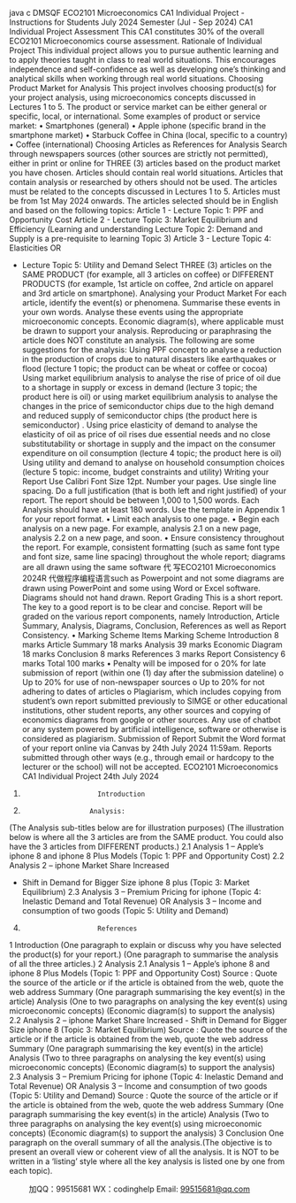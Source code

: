 java c
DMSQF ECO2101 Microeconomics 
CA1 Individual Project - Instructions for Students 
July 2024 Semester (Jul - Sep 2024)
CA1 Individual Project Assessment 
This CA1 constitutes 30% of the overall   ECO2101   Microeconomics   course   assessment.
Rationale of Individual Project 
This   individual   project   allows   you to   pursue   authentic   learning   and to   apply theories taught   in   class   to   real   world   situations.   This   encourages   independence   and   self-confidence   as   well   as   developing   one’s thinking and analytical skills when working through   real   world   situations.
Choosing Product Market for Analysis 
This   project   involves choosing product(s) for   your   project   analysis,   using   microeconomics   concepts   discussed   in Lectures 1 to 5. 
The   product or service   market can   be either general   or   specific,   local,   or   international.
Some examples of   product or   service   market:
•            Smartphones   (general)
•          Apple iphone (specific brand   in   the   smartphone   market)
•          Starbuck   Coffee   in China   (local,   specific to   a   country)
•            Coffee   (international)
Choosing Articles as References for Analysis 
Search   through newspapers sources (other sources are strictly not permitted), either   in   print   or   online for THREE (3) articles based   on the   product   market you   have   chosen. Articles   should   contain real world situations. Articles that contain analysis   or   researched   by   others   should   not   be   used. The   articles   must   be   related to the concepts discussed   in Lectures 1 to 5.
Articles   must   be from 1st May 2024 onwards. 
The articles selected should   be in English and   based on   the   following   topics:   Article   1   -   Lecture Topic   1:   PPF   and   Opportunity Cost
Article 2 -   Lecture Topic 3:   Market   Equilibrium and   Efficiency   (Learning   and   understanding   Lecture   Topic 2:   Demand and Supply   is a   pre-requisite to   learning Topic   3)
Article 3 -   Lecture Topic 4:   Elasticities
OR 
-   Lecture Topic 5:   Utility and   Demand
Select    THREE       (3) articles on    the SAME PRODUCT (for      example,      all      3      articles      on      coffee) or DIFFERENT PRODUCTS (for   example,   1st      article   on   coffee,   2nd      article   on   apparel   and   3rd      article   on   smartphone).
Analysing your Product Market 
For each   article,   identify the event(s) or phenomena.    Summarise these events   in your   own   words.
Analyse   these   events   using   the   appropriate   microeconomic   concepts. Economic diagram(s),   where   applicable must be drawn to   support   your   analysis. Reproducing or paraphrasing the article does NOT constitute an analysis. 
The following are some suggestions for the   analysis:
Using   PPF concept to   analyse a   reduction   in the   production   of crops   due to   natural   disasters   like   earthquakes or flood   (lecture   1 topic; the   product can   be wheat or   coffee   or   cocoa)
Using   market   equilibrium   analysis   to   analyse   the   rise   of   price   of   oil   due   to   a   shortage   in   supply   or    excess    in    demand    (lecture      3    topic;      the      product      here      is      oil)      or      using      market      equilibrium   analysis to analyse the   changes   in the   price of semiconductor   chips   due   to   the   high   demand   and   reduced supply of semiconductor chips   (the   product   here is   semiconductor)   .
Using   price   elasticity   of   demand to   analyse   the   elasticity   of   oil   as   price   of   oil   rises   due   essential   needs    and    no    close    substitutability    or    shortage    in    supply      and    the      impact    on    the    consumer   expenditure on oil consumption   (lecture 4 topic; the   product   here   is   oil)
Using      utility    and    demand      to      analyse      on       household    consumption      choices       (lecture    5      topic:   income,   budget constraints and   utility)
Writing your Report 
Use Calibri Font Size 12pt.      Number your   pages.   Use single line spacing.   Do   a full justification (that is both left and right justified) of your   report.
The   report should   be   between   1,000 to   1,500 words.   Each Analysis should   have at   least   180 words.
Use the template   in Appendix 1 for your report format. 
•            Limit each   analysis to one   page.
•          Begin   each   analysis   on   a   new   page.   For   example,   analysis   2.1   on   a   new   page,   analysis   2.2   on   a   new   page,   and soon.
•          Ensure    consistency      throughout    the      report.      For    example,      consistent   formatting      (such      as   same font type and font size,   same   line   spacing) throughout   the   whole   report;   diagrams   are   all   drawn   using   the   same   software   代 写ECO2101 Microeconomics 2024R
代做程序编程语言such   as   Powerpoint   and   not   some   diagrams   are   drawn   using    PowerPoint    and    some    using    Word    or      Excel    software.             Diagrams    should    not    hand   drawn.
Report Grading 
This   is   a   short   report.   The   key   to   a   good   report   is   to   be clear and concise.   Report   will   be   graded   on   the      various       report       components,       namely       Introduction,       Article       Summary,       Analysis,         Diagrams,   Conclusion,   References   as well as   Report Consistency.
•            Marking Scheme
Items 
Marking Scheme 
Introduction 
8 marks 
Article Summary 
18 marks 
Analysis 
39 marks 
Economic Diagram 
18 marks 
Conclusion 
8 marks 
References 
3 marks 
Report Consistency 
6 marks 
Total  100 marks 
•            Penalty will   be   imposed for
o   20% for late submission of report (within one   (1) day   after   the   submission   dateline)
o   Up to 20% for use of non-newspaper sources 
o   Up to 20% for not adhering to dates of articles 
o   Plagiarism, which   includes copying from student’s own   report submitted   previously to
SIMGE or other educational   institutions, other student   reports,   any   other   sources   and
copying of economics diagrams from google or   other   sources. Any use of chatbot or any system powered by artificial intelligence, software or otherwise is considered as plagiarism. 
Submission of Report 
Submit the Word format of your report online via Canvas by 24th July 2024 11:59am.       Reports   submitted   through   other   ways   (e.g.,   through   email   or   hardcopy   to   the   lecturer   or   the   school)   will   not   be accepted.
ECO2101 Microeconomics 
CA1   Individual   Project
24th July   2024
1.                        Introduction
2.                      Analysis:
(The Analysis sub-titles   below are for   illustration   purposes)
(The   illustration   below   is   where all the   3 articles   are from the SAME   product.   You   could   also   have the   3 articles from   DIFFERENT   products.)
2.1                      Analysis   1 – Apple’s   iphone 8 and   iphone 8   Plus   Models
(Topic   1:   PPF and   Opportunity Cost)
2.2                     Analysis   2 – iphone   Market Share   Increased
- Shift   in   Demand for   Bigger Size   iphone   8   plus   (Topic   3:   Market   Equilibrium)
2.3                     Analysis   3 –   Premium   Pricing for   iphone
(Topic 4:   Inelastic   Demand and Total   Revenue)
OR 
Analysis   3 –   Income and   consumption of two goods   (Topic 5:   Utility and   Demand)
4.                        References
1 Introduction 
(One    paragraph    to    explain    or    discuss      why    you      have      selected    the      product(s)    for   your   report.)
(One   paragraph to summarise the analysis of all the three articles.)
2 Analysis 
2.1 Analysis 1 – Apple’s iphone 8 and iphone 8 Plus Models (Topic 1: PPF and Opportunity Cost) 
Source :   Quote   the   source   of   the   article   or   if   the   article   is   obtained   from   the   web,   quote   the web   address
Summary 
(One   paragraph summarising the   key event(s) in the   article)
Analysis 
(One to two   paragraphs on   analysing the   key event(s)   using   microeconomic concepts)
(Economic diagram(s) to support the   analysis)
2.2 Analysis 2 – iphone Market Share Increased - Shift in Demand for Bigger Size iphone 8 (Topic 3: Market Equilibrium) 
Source :      Quote   the   source   of   the   article   or   if   the   article   is   obtained   from   the   web,   quote   the web   address
Summary 
(One   paragraph summarising the   key event(s) in the   article)
Analysis 
(Two      to      three       paragraphs       on       analysing       the       key       event(s)       using       microeconomic   concepts)
(Economic diagram(s) to support the   analysis)
2.3 Analysis 3 – Premium Pricing for iphone 
(Topic 4: Inelastic Demand and Total Revenue) 
OR 
Analysis 3 – Income and consumption of two goods (Topic 5: Utility and Demand) 
Source :   Quote   the   source   of   the   article   or   if   the   article   is   obtained   from   the   web,   quote   the web   address
Summary 
(One   paragraph summarising the   key event(s) in the   article)
Analysis 
(Two      to      three       paragraphs       on       analysing       the       key       event(s)       using       microeconomic   concepts)
(Economic diagram(s) to support the   analysis)
3 Conclusion 
One   paragraph on the overall summary of all   the   analysis.(The   objective   is   to   present   an overall view or coherent view of all the analysis.   It   is   NOT   to   be   written   in   a   ‘listing’   style   where   all   the   key   analysis   is   listed   one   by   one   from   each   topic).









         
加QQ：99515681  WX：codinghelp  Email: 99515681@qq.com
